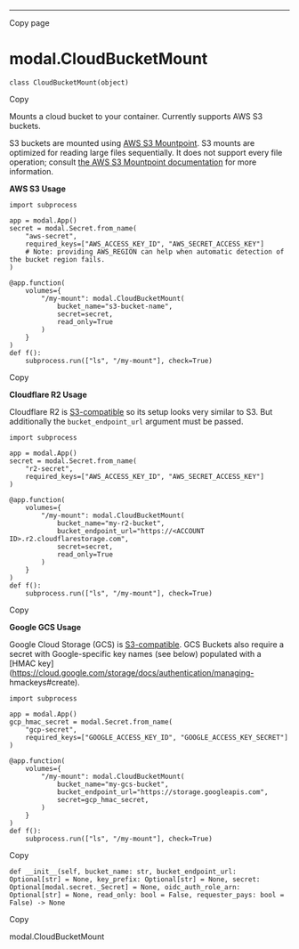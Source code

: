 * * *

Copy page

# modal.CloudBucketMount

    class CloudBucketMount(object)

Copy

Mounts a cloud bucket to your container. Currently supports AWS S3 buckets.

S3 buckets are mounted using [AWS S3
Mountpoint](https://github.com/awslabs/mountpoint-s3). S3 mounts are optimized
for reading large files sequentially. It does not support every file
operation; consult [the AWS S3 Mountpoint
documentation](https://github.com/awslabs/mountpoint-s3/blob/main/doc/SEMANTICS.md)
for more information.

**AWS S3 Usage**

    import subprocess

    app = modal.App()
    secret = modal.Secret.from_name(
        "aws-secret",
        required_keys=["AWS_ACCESS_KEY_ID", "AWS_SECRET_ACCESS_KEY"]
        # Note: providing AWS_REGION can help when automatic detection of the bucket region fails.
    )

    @app.function(
        volumes={
            "/my-mount": modal.CloudBucketMount(
                bucket_name="s3-bucket-name",
                secret=secret,
                read_only=True
            )
        }
    )
    def f():
        subprocess.run(["ls", "/my-mount"], check=True)

Copy

**Cloudflare R2 Usage**

Cloudflare R2 is
[S3-compatible](https://developers.cloudflare.com/r2/api/s3/api/) so its setup
looks very similar to S3. But additionally the `bucket_endpoint_url` argument
must be passed.

    import subprocess

    app = modal.App()
    secret = modal.Secret.from_name(
        "r2-secret",
        required_keys=["AWS_ACCESS_KEY_ID", "AWS_SECRET_ACCESS_KEY"]
    )

    @app.function(
        volumes={
            "/my-mount": modal.CloudBucketMount(
                bucket_name="my-r2-bucket",
                bucket_endpoint_url="https://<ACCOUNT ID>.r2.cloudflarestorage.com",
                secret=secret,
                read_only=True
            )
        }
    )
    def f():
        subprocess.run(["ls", "/my-mount"], check=True)

Copy

**Google GCS Usage**

Google Cloud Storage (GCS) is
[S3-compatible](https://cloud.google.com/storage/docs/interoperability). GCS
Buckets also require a secret with Google-specific key names (see below)
populated with a [HMAC
key](https://cloud.google.com/storage/docs/authentication/managing-
hmackeys#create).

    import subprocess

    app = modal.App()
    gcp_hmac_secret = modal.Secret.from_name(
        "gcp-secret",
        required_keys=["GOOGLE_ACCESS_KEY_ID", "GOOGLE_ACCESS_KEY_SECRET"]
    )

    @app.function(
        volumes={
            "/my-mount": modal.CloudBucketMount(
                bucket_name="my-gcs-bucket",
                bucket_endpoint_url="https://storage.googleapis.com",
                secret=gcp_hmac_secret,
            )
        }
    )
    def f():
        subprocess.run(["ls", "/my-mount"], check=True)

Copy

    def __init__(self, bucket_name: str, bucket_endpoint_url: Optional[str] = None, key_prefix: Optional[str] = None, secret: Optional[modal.secret._Secret] = None, oidc_auth_role_arn: Optional[str] = None, read_only: bool = False, requester_pays: bool = False) -> None

Copy

modal.CloudBucketMount
